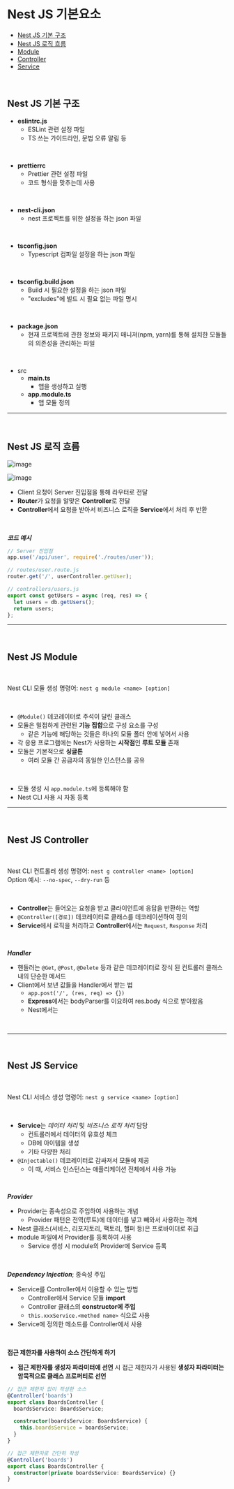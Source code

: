# **Nest JS 기본요소**

- [Nest JS 기본 구조](#1)
- [Nest JS 로직 흐름](#2)
- [Module](#3)
- [Controller](#4)
- [Service](#5)

<br>

## Nest JS 기본 구조<a id="1"></a>

- **eslintrc.js**
  - ESLint 관련 설정 파일
  - TS 쓰는 가이드라인, 문법 오류 알림 등

<br>

- **prettierrc**
  - Prettier 관련 설정 파일
  - 코드 형식을 맞추는데 사용

<br>

- **nest-cli.json**
  - nest 프로젝트를 위한 설정을 하는 json 파일

<br>

- **tsconfig.json**
  - Typescript 컴파일 설정을 하는 json 파일

<br>

- **tsconfig.build.json**
  - Build 시 필요한 설정을 하는 json 파일
  - "excludes"에 빌드 시 필요 없는 파일 명시

<br>

- **package.json**
  - 현재 프로젝트에 관한 정보와 패키지 매니저(npm, yarn)를 통해 설치한 모듈들의 의존성을 관리하는 파일

<br>

- src
  - **main.ts**
    - 앱을 생성하고 실행
  - **app.module.ts**
    - 앱 모듈 정의

---

<br>

## Nest JS 로직 흐름<a id="2"></a>

![image](https://user-images.githubusercontent.com/60606025/157290264-84863c70-03b9-4dec-a904-71c4de7e1f7c.png)

![image](https://user-images.githubusercontent.com/60606025/157287190-d55843f3-11a1-455c-9584-af06deecb237.png)

- Client 요청이 Server 진입점을 통해 라우터로 전달
- **Router**가 요청을 알맞은 **Controller**로 전달
- **Controller**에서 요청을 받아서 비즈니스 로직을 **Service**에서 처리 후 반환

<br>

**_코드 예시_**

```js
// Server 진입점
app.use('/api/user', require('./routes/user'));

// routes/user.route.js
router.get('/', userController.getUser);

// controllers/users.js
export const getUsers = async (req, res) => {
  let users = db.getUsers();
  return users;
};
```

---

<br>

## Nest JS Module<a id="3"></a>

<br>

Nest CLI 모듈 생성 명령어: `nest g module <name> [option]`

<br>

- `@Module()` 데코레이터로 주석이 달린 클래스
- 모듈은 밀접하게 관련된 **기능 집합**으로 구성 요소를 구성
  - 같은 기능에 해당하는 것들은 하나의 모듈 폴더 안에 넣어서 사용
- 각 응용 프로그램에는 Nest가 사용하는 **시작점**인 **루트 모듈** 존재
- 모듈은 기본적으로 **싱글톤**
  - 여러 모듈 간 공급자의 동일한 인스턴스를 공유

<br>

- 모듈 생성 시 `app.module.ts`에 등록해야 함
- Nest CLI 사용 시 자동 등록

---

<br>

## Nest JS Controller<a id="4"></a>

<br>

Nest CLI 컨트롤러 생성 명령어: `nest g controller <name> [option]`
<br> Option 예시: `--no-spec`, `--dry-run` 등

<br>

- **Controller**는 들어오는 요청을 받고 클라이언트에 응답을 반환하는 역할
- `@Controller([경로])` 데코레이터로 클래스를 데코레이션하여 정의
- **Service**에서 로직을 처리하고 **Controller**에서는 `Request`, `Response` 처리

<br>

**_Handler_**

- 핸들러는 `@Get`, `@Post`, `@Delete` 등과 같은 데코레이터로 장식
  된 컨트롤러 클래스 내의 단순한 메서드
- Client에서 보낸 값들을 Handler에서 받는 법
  - `app.post('/', (res, req) => {})`
  - **Express**에서는 bodyParser를 이요하여 res.body 식으로 받아왔음
  - Nest에서는

<br>

---

<br>

## Nest JS Service<a id="5"></a>

<br>

Nest CLI 서비스 생성 명령어: `nest g service <name> [option]`

<br>

- **Service**는 _데이터 처리_ 및 _비즈니스 로직 처리_ 담당
  - 컨트롤러에서 데이터의 유효성 체크
  - DB에 아이템을 생성
  - 기타 다양한 처리
- `@Injectable()` 데코레이터로 감싸져서 모듈에 제공
  - 이 때, 서비스 인스턴스는 애플리케이션 전체에서 사용 가능

<br>

**_Provider_**

- Provider는 종속성으로 주입하여 사용하는 개념
  - Provider 패턴은 전역(루트)에 데이터를 넣고 빼와서 사용하는 객체
- Nest 클래스(서비스, 리포지토리, 팩토리, 핼퍼 등)은 프로바이더로 취급
- module 파일에서 Provider를 등록하여 사용
  - Service 생성 시 module의 Provider에 Service 등록

<br>

**_Dependency Injection_**; 종속성 주입

- Service를 Controller에서 이용할 수 있는 방법
  - Controller에서 Service 모듈 **import**
  - Controller 클래스의 **constructor에 주입**
  - `this.xxxService.<method name>` 식으로 사용
- Service에 정의한 메소드를 Controller에서 사용

<br>

**접근 제한자를 사용하여 소스 간단하게 하기**

- **접근 제한자를 생성자 파라미터에 선언** 시 접근 제한자가 사용된 **생성자 파라미터는 암묵적으로 클래스 프로퍼티로 선언**

```ts
// 접근 제한자 없이 작성한 소스
@Controller('boards')
export class BoardsController {
  boardsService: BoardsService;

  constructor(boardsService: BoardsService) {
    this.boardsService = boardsService;
  }
}

// 접근 제한자로 간단히 작성
@Controller('boards')
export class BoardsController {
  constructor(private boardsService: BoardsService) {}
}
```

